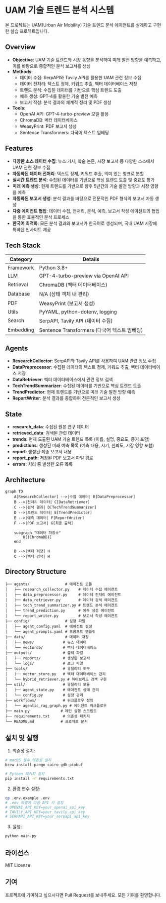 # UAM 기술 트렌드 분석 시스템

본 프로젝트는 UAM(Urban Air Mobility) 기술 트렌드 분석 에이전트를 설계하고 구현한 실습 프로젝트입니다.

## Overview

- **Objective**: UAM 기술 트렌드와 시장 동향을 분석하여 미래 발전 방향을 예측하고, 이를 바탕으로 종합적인 분석 보고서를 생성
- **Methods**: 
  - 데이터 수집: SerpAPI와 Tavily API를 활용한 UAM 관련 정보 수집
  - 데이터 전처리: 텍스트 정제, 키워드 추출, 벡터 데이터베이스 저장
  - 트렌드 분석: 수집된 데이터를 기반으로 핵심 트렌드 도출
  - 예측 생성: GPT-4를 활용한 기술 발전 예측
  - 보고서 작성: 분석 결과의 체계적 정리 및 PDF 생성
- **Tools**: 
  - OpenAI API: GPT-4-turbo-preview 모델 활용
  - ChromaDB: 벡터 데이터베이스
  - WeasyPrint: PDF 보고서 생성
  - Sentence Transformers: 다국어 텍스트 임베딩

## Features

- **다양한 소스 데이터 수집**: 뉴스 기사, 학술 논문, 시장 보고서 등 다양한 소스에서 UAM 관련 정보 수집
- **자동화된 데이터 전처리**: 텍스트 정제, 키워드 추출, 의미 있는 청크로 분할
- **실시간 트렌드 분석**: 수집된 데이터를 기반으로 핵심 트렌드 도출 및 중요도 평가
- **미래 예측 생성**: 현재 트렌드를 기반으로 향후 5년간의 기술 발전 방향과 시장 영향을 예측
- **자동화된 보고서 생성**: 분석 결과를 바탕으로 전문적인 PDF 형식의 보고서 자동 생성
- **다중 에이전트 협업**: 데이터 수집, 전처리, 분석, 예측, 보고서 작성 에이전트의 협업을 통한 효율적인 분석 프로세스
- **한국어 최적화**: 모든 분석 결과와 보고서가 한국어로 생성되며, 국내 UAM 시장에 특화된 인사이트 제공

## Tech Stack 

| Category   | Details                      |
|------------|------------------------------|
| Framework  | Python 3.8+                  |
| LLM        | GPT-4-turbo-preview via OpenAI API |
| Retrieval  | ChromaDB (벡터 데이터베이스)    |
| Database   | N/A (상태 객체 내 관리)         |
| PDF        | WeasyPrint (보고서 생성)     |
| Utils      | PyYAML, python-dotenv, logging |
| Search     | SerpAPI, Tavily API (데이터 수집) |
| Embedding  | Sentence Transformers (다국어 텍스트 임베딩) |

## Agents
 
- **ResearchCollector**: SerpAPI와 Tavily API를 사용하여 UAM 관련 정보 수집
- **DataPreprocessor**: 수집된 데이터의 텍스트 정제, 키워드 추출, 벡터 데이터베이스 저장
- **DataRetriever**: 벡터 데이터베이스에서 관련 정보 검색
- **TechTrendSummarizer**: 수집된 데이터를 기반으로 핵심 트렌드 도출
- **TrendPredictor**: 현재 트렌드를 기반으로 미래 기술 발전 방향 예측
- **ReportWriter**: 분석 결과를 종합하여 전문적인 보고서 생성

## State 

- **research_data**: 수집된 원본 연구 데이터
- **retrieved_data**: 검색된 관련 데이터
- **trends**: 현재 도출된 UAM 기술 트렌드 목록 (이름, 설명, 중요도, 증거 포함)
- **predictions**: 생성된 미래 예측 목록 (예측 내용, 시기, 신뢰도, 시장 영향 포함)
- **report**: 생성된 최종 보고서 내용
- **report_path**: 저장된 PDF 보고서 파일 경로
- **errors**: 처리 중 발생한 오류 목록

## Architecture

```mermaid
graph TD
    A[ResearchCollector] -->|수집 데이터| B[DataPreprocessor]
    B -->|전처리 데이터| C[DataRetriever]
    C -->|검색 결과| D[TechTrendSummarizer]
    D -->|트렌드 데이터| E[TrendPredictor]
    E -->|예측 데이터| F[ReportWriter]
    F -->|PDF 보고서| G[최종 출력]
    
    subgraph "데이터 저장소"
        H[(ChromaDB)]
    end
    
    B -->|벡터 저장| H
    C -->|벡터 검색| H
```

## Directory Structure
```
├── agents/                # 에이전트 모듈
│   ├── research_collector.py    # 데이터 수집 에이전트
│   ├── data_preprocessor.py     # 데이터 전처리 에이전트
│   ├── data_retriever.py        # 데이터 검색 에이전트
│   ├── tech_trend_summarizer.py # 트렌드 분석 에이전트
│   ├── trend_prediction.py      # 예측 생성 에이전트
│   └── report_writer.py         # 보고서 작성 에이전트
├── config/                # 설정 파일
│   ├── agent_config.yaml  # 에이전트 설정
│   └── agent_prompts.yaml # 프롬프트 템플릿
├── data/                  # 데이터 저장
│   ├── news/             # 뉴스 데이터
│   └── vectordb/         # 벡터 데이터베이스
├── outputs/              # 출력 파일
│   ├── reports/          # 생성된 보고서
│   └── logs/             # 로그 파일
├── tools/                # 유틸리티 도구
│   ├── vector_store.py   # 벡터 데이터베이스 관리
│   └── hybrid_retriever.py # 하이브리드 검색 구현
├── util/                 # 유틸리티 모듈
│   ├── agent_state.py    # 에이전트 상태 관리
│   └── config.py         # 설정 관리
├── workflows/            # 워크플로우 정의
│   └── agentic_rag_graph.py # 에이전트 워크플로우
├── main.py              # 메인 실행 스크립트
├── requirements.txt      # 의존성 패키지
└── README.md            # 프로젝트 문서
```

## 설치 및 실행

1. 의존성 설치:
```bash
# macOS 필수 의존성 설치
brew install pango cairo gdk-pixbuf

# Python 패키지 설치
pip install -r requirements.txt
```

2. 환경 변수 설정:
```bash
cp .env.example .env
# .env 파일에 다음 API 키 설정
# OPENAI_API_KEY=your_openai_api_key
# TAVILY_API_KEY=your_tavily_api_key
# SERPAPI_API_KEY=your_serpapi_api_key
```

3. 실행:
```bash
python main.py
```

## 라이선스

MIT License

## 기여

프로젝트에 기여하고 싶으시다면 Pull Request를 보내주세요. 모든 기여를 환영합니다.